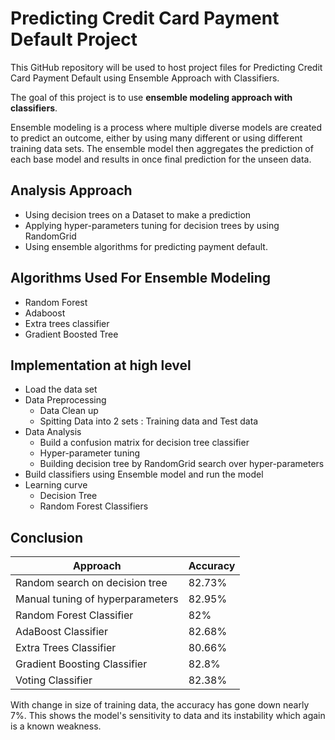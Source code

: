 # Predicting Credit Card Payment Default Project
This GitHub repository will be used to host project files for Predicting Credit Card Payment Default using Ensemble Approach with Classifiers.

The goal of this project is to use **ensemble modeling approach with classifiers**. 

Ensemble modeling  is a process where multiple diverse models are created to predict an outcome, either by using many different  or using different training data sets. The ensemble model then aggregates the prediction of each base model and results in once final prediction for the unseen data.

## Analysis Approach
-   Using decision trees on a Dataset to make a prediction
-   Applying hyper-parameters tuning for decision trees by using RandomGrid
-   Using ensemble algorithms for predicting payment default.

## Algorithms Used For Ensemble Modeling

 - Random Forest 
 - Adaboost 
 - Extra trees classifier  
 - Gradient Boosted Tree

## Implementation at high level

 - Load the data set
 - Data Preprocessing
	 - Data Clean up
	 - Spitting Data into 2 sets : Training data and Test data 
 - Data Analysis
	 - Build a confusion matrix for decision tree classifier
	 - Hyper-parameter tuning
	 - Building decision tree by RandomGrid search over hyper-parameters
 - Build classifiers using Ensemble model and run the model
 - Learning curve
	 - Decision Tree 
	 - Random Forest Classifiers

## Conclusion

| Approach | Accuracy |
|--|--|
| Random search on decision tree | 82.73% |	
| Manual tuning of hyperparameters | 82.95% |	
| Random Forest Classifier | 82% |	
| AdaBoost Classifier | 82.68% |	
| Extra Trees Classifier | 80.66% |	
| Gradient Boosting Classifier | 82.8% |	
| Voting Classifier | 82.38% |	

With change in size of training data, the accuracy has gone down nearly 7%. This shows the model's sensitivity to data and its instability which again is a known weakness.

